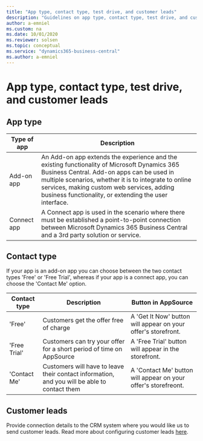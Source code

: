 ```yaml
---
title: "App type, contact type, test drive, and customer leads"
description: "Guidelines on app type, contact type, test drive, and customer leads."
author: a-emniel
ms.custom: na
ms.date: 10/01/2020
ms.reviewer: solsen
ms.topic: conceptual
ms.service: "dynamics365-business-central"
ms.author: a-emniel
---
```


# App type, contact type, test drive, and customer leads

## App type

| Type of app| Description |
|-------------|--------------|
|Add-on app | An Add-on app extends the experience and the existing functionality of Microsoft Dynamics 365 Business Central. Add-on apps can be used in multiple scenarios, whether it is to integrate to online services, making custom web services, adding business functionality, or extending the user interface. |
Connect app | A Connect app is used in the scenario where there must be established a point-to-point connection between Microsoft Dynamics 365 Business Central and a 3rd party solution or service.

## Contact type

If your app is an add-on app you can choose between the two contact types 'Free' or 'Free Trial', whereas if your app is a connect app, you can choose the 'Contact Me' option.  


|Contact type | Description | Button in AppSource | 
|-----------|--------------|--------------|
|'Free'|Customers get the offer free of charge | A 'Get It Now' button will appear on your offer's storefront. |
|'Free Trial'| Customers can try your offer for a short period of time on AppSource | A 'Free Trial' button will appear in the storefront.|
|'Contact Me' | Customers will have to leave their contact information, and you will be able to contact them | A 'Contact Me' button will appear on your offer's storefreont.|


## Customer leads

Provide connection details to the CRM system where you would like us to send customer leads. Read more about configuring customer leads
[here](https://docs.microsoft.com/azure/marketplace/partner-center-portal/commercial-marketplace-get-customer-leads#connect-to-your-crm-system).

